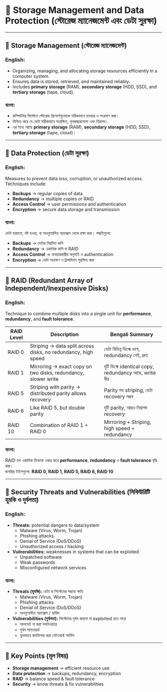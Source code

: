 # 🧠 Storage Management and Data Protection (স্টোরেজ ম্যানেজমেন্ট এবং ডেটা সুরক্ষা)

---

## 🔹 Storage Management (স্টোরেজ ম্যানেজমেন্ট)

### English:
- Organizing, managing, and allocating storage resources efficiently in a computer system.  
- Ensures data is stored, retrieved, and maintained reliably.  
- Includes **primary storage** (RAM), **secondary storage** (HDD, SSD), and **tertiary storage** (tape, cloud).

### বাংলা:
- কম্পিউটার সিস্টেমে স্টোরেজ রিসোর্সগুলোকে সঠিকভাবে ব্যবহার ও সংরক্ষণ করা।  
- নিশ্চিত করে যে ডেটা সঠিকভাবে সংরক্ষিত, পুনরুদ্ধারযোগ্য এবং নিরাপদ।  
- এর মধ্যে আছে **primary storage** (RAM), **secondary storage** (HDD, SSD), **tertiary storage** (tape, cloud)।

---

## 🔹 Data Protection (ডেটা সুরক্ষা)

### English:
Measures to prevent data loss, corruption, or unauthorized access. Techniques include:  
- **Backups** → regular copies of data  
- **Redundancy** → multiple copies or RAID  
- **Access Control** → user permissions and authentication  
- **Encryption** → secure data storage and transmission  

### বাংলা:
ডেটা হারানো, নষ্ট হওয়া, বা অননুমোদিত অ্যাক্সেস থেকে রক্ষা করা। পদ্ধতিগুলো:  
- **Backups** → ডেটার নিয়মিত কপি  
- **Redundancy** → একাধিক কপি বা RAID  
- **Access Control** → ব্যবহারকারীর অনুমতি ও authentication  
- **Encryption** → ডেটা সংরক্ষণ ও ট্রান্সমিশন সুরক্ষিত করা  

---

## 🧠 RAID (Redundant Array of Independent/Inexpensive Disks)

### English:
Technique to combine multiple disks into a single unit for **performance**, **redundancy**, and **fault tolerance**.  

| RAID Level | Description | Bengali Summary |
|------------|------------|----------------|
| RAID 0 | Striping → data split across disks, no redundancy, high speed | ডেটা বিভিন্ন ডিস্কে ভাগ, redundancy নেই, দ্রুত |
| RAID 1 | Mirroring → exact copy on two disks, redundancy, slower write | দুটি ডিস্কে identical copy, redundancy আছে, write ধীর |
| RAID 5 | Striping with parity → distributed parity allows recovery | Parity সহ striping, ডেটা recovery সম্ভব |
| RAID 6 | Like RAID 5, but double parity | দুটি parity, আরও নিরাপদ recovery |
| RAID 10 | Combination of RAID 1 + RAID 0 | Mirroring + Striping, high speed + redundancy |

### বাংলা:
RAID হল একাধিক ডিস্ককে একত্র করে **performance**, **redundancy** ও **fault tolerance** বৃদ্ধি করা।  
জনপ্রিয় টাইপগুলো: **RAID 0, RAID 1, RAID 5, RAID 6, RAID 10**  

---

## 🧠 Security Threats and Vulnerabilities (সিকিউরিটি হুমকি ও দুর্বলতা)

### English:
- **Threats:** potential dangers to data/system  
  - Malware (Virus, Worm, Trojan)  
  - Phishing attacks  
  - Denial of Service (DoS/DDoS)  
  - Unauthorized access / hacking  
- **Vulnerabilities:** weaknesses in systems that can be exploited  
  - Unpatched software  
  - Weak passwords  
  - Misconfigured network services  

### বাংলা:
- **Threats (হুমকি):** ডেটা বা সিস্টেমের সম্ভাব্য ক্ষতি  
  - Malware (Virus, Worm, Trojan)  
  - Phishing attacks  
  - Denial of Service (DoS/DDoS)  
  - অননুমোদিত অ্যাক্সেস / হ্যাকিং  
- **Vulnerabilities (দুর্বলতা):** সিস্টেমের দুর্বল জায়গা যা exploited হতে পারে  
  - আপডেট না করা সফটওয়্যার  
  - দুর্বল পাসওয়ার্ড  
  - ভুলভাবে কনফিগার করা নেটওয়ার্ক সার্ভিস  

---

## 🔹 Key Points (মূল বিষয়)

- **Storage management** → efficient resource use  
- **Data protection** → backups, redundancy, encryption  
- **RAID** → balance speed & fault tolerance  
- **Security** → know threats & fix vulnerabilities
